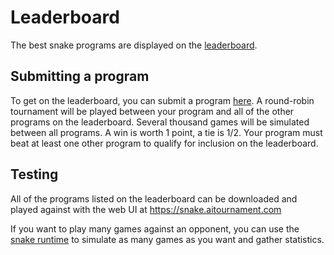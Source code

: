 # Leaderboard

The best snake programs are displayed on the [leaderboard](/leaderboard).


## Submitting a program 

To get on the leaderboard, you can submit a program [here](https://github.com/aitournament/snake_web/issues/new/choose).
A round-robin tournament will be played between your program and all of the other programs on the leaderboard. Several thousand
games will be simulated between all programs. A win is worth 1 point, a tie is 1/2. Your program must beat at least one
other program to qualify for inclusion on the leaderboard.

## Testing

All of the programs listed on the leaderboard can be downloaded and played against with the web UI at <https://snake.aitournament.com>

If you want to play many games against an opponent, you can use the [snake runtime](https://github.com/aitournament/snake_runtime) to simulate
as many games as you want and gather statistics.
